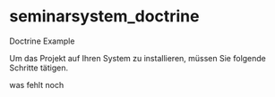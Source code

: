 # seminarsystem_doctrine
Doctrine Example

Um das Projekt auf Ihren System zu installieren, müssen Sie folgende Schritte tätigen.  

was fehlt noch
